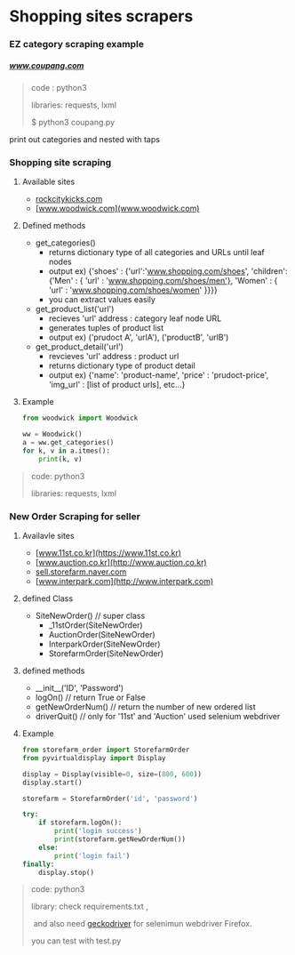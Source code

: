 # Shopping sites scrapers

### EZ category scraping example

##### www.coupang.com

> code : python3
>
> libraries: requests, lxml
>
> $ python3 coupang.py

print out categories and nested with taps

### Shopping site scraping

1. Available sites
   - [rockcitykicks.com](https://rockcitykicks.com)
   - [www.woodwick.com](www.woodwick.com)

2. Defined methods
   - get_categories()
     - returns dictionary type of all categories and URLs until leaf nodes
     - output ex) {'shoes' : {'url':'www.shopping.com/shoes', 'children': {'Men' : { 'url' : 'www.shopping.com/shoes/men'}, 'Women' : { 'url' : 'www.shopping.com/shoes/women' }}}}
     - you can extract values easily
   - get_product_list('url')
     - recieves 'url' address : category leaf node URL
     - generates tuples of product list
     - output ex) ('prudoct A', 'urlA'), ('productB', 'urlB')
   - get_product_detail('url')
     - revcieves 'url' address : product url
     - returns dictionary type of product detail
     - output ex) {'name': 'product-name', 'price' : 'prudoct-price', 'img_url' : [list of product urls], etc...}

3. Example

   ```python
   from woodwick import Woodwick

   ww = Woodwick()
   a = ww.get_categories()
   for k, v in a.itmes():
       print(k, v)
   ```

> code: python3
>
> libraries: requests, lxml

### New Order Scraping for seller

1. Availavle sites

   - [www.11st.co.kr](https://www.11st.co.kr)
   - [www.auction.co.kr](http://www.auction.co.kr)
   - [sell.storefarm.naver.com](https://sell.storefarm.naver.com)
   - [www.interpark.com](http://www.interpark.com)

2. defined Class

   - SiteNewOrder()	// super class
     - _11stOrder(SiteNewOrder)		
     - AuctionOrder(SiteNewOrder)
     - InterparkOrder(SiteNewOrder)
     - StorefarmOrder(SiteNewOrder)

3. defined methods

   - \_\_init\_\_('ID', 'Password')
   - logOn()  // return True or False
   - getNewOrderNum()  // return the number of new ordered list
   - driverQuit()  // only for '11st' and 'Auction' used selenium webdriver

4. Example

   ```python
   from storefarm_order import StorefarmOrder
   from pyvirtualdisplay import Display

   display = Display(visible=0, size=(800, 600))
   display.start()

   storefarm = StorefarmOrder('id', 'password')

   try:
       if storefarm.logOn():
           print('login success')
           print(storefarm.getNewOrderNum())
       else:
           print('login fail')
   finally:
       display.stop()
   ```



> code: python3
>
> library: check requirements.txt ,
>
> ​	and	also need [geckodriver](https://github.com/mozilla/geckodriver/releases) for selenimun webdriver Firefox.
>
> you can test with test.py

##### 